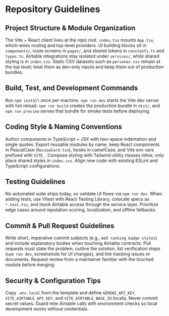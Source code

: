 # Repository Guidelines

## Project Structure & Module Organization
The Vite + React client lives at the repo root. `index.tsx` mounts `App.tsx`, which wires routing and top-level providers. UI building blocks sit in `components/`, route screens in `pages/`, and shared tokens in `constants.ts` and `types.ts`. Airtable integrations stay isolated under `services/`, while shared styling is in `index.css`. Static CSV datasets such as `personas.csv` remain at the top level; treat them as dev-only inputs and keep them out of production bundles.

## Build, Test, and Development Commands
Run `npm install` once per machine. `npm run dev` starts the Vite dev server with hot reload. `npm run build` creates the production bundle in `dist/`, and `npm run preview` serves that bundle for smoke tests before deploying.

## Coding Style & Naming Conventions
Author components in TypeScript + JSX with two-space indentation and single quotes. Export reusable modules by name, keep React components in PascalCase (`ReviewCard.tsx`), hooks in camelCase, and Vite env vars prefixed with `VITE_`. Compose styling with Tailwind utility classes inline; only place shared styles in `index.css`. Align new code with existing ESLint and TypeScript configurations.

## Testing Guidelines
No automated suite ships today, so validate UI flows via `npm run dev`. When adding tests, use Vitest with React Testing Library, colocate specs as `*.test.tsx`, and mock Airtable access through the service layer. Prioritize edge cases around reputation scoring, localization, and offline fallbacks.

## Commit & Pull Request Guidelines
Write short, imperative commit subjects (e.g., `Add ranking badge styles`) and include explanatory bodies when touching Airtable contracts. Pull requests must state the problem, outline the solution, list verification steps (`npm run dev`, screenshots for UI changes), and link tracking issues or documents. Request review from a maintainer familiar with the touched module before merging.

## Security & Configuration Tips
Copy `.env.local` from the template and define `GEMINI_API_KEY`, `VITE_AIRTABLE_API_KEY`, and `VITE_AIRTABLE_BASE_ID` locally. Never commit secret values. Guard new Airtable calls with environment checks so local development works without credentials.
